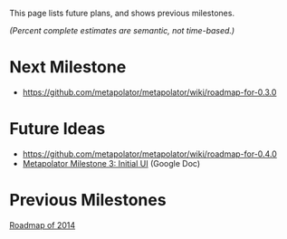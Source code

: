 This page lists future plans, and shows previous milestones. 

_(Percent complete estimates are semantic, not time-based.)_

# Next Milestone

* https://github.com/metapolator/metapolator/wiki/roadmap-for-0.3.0

# Future Ideas

* https://github.com/metapolator/metapolator/wiki/roadmap-for-0.4.0
* [Metapolator Milestone 3: Initial UI](https://docs.google.com/document/d/1VJb19SPiW9N_hrC_xzNe9rGzRSJ2lwNgrG2U7BnuBgw/edit) (Google Doc)

# Previous Milestones

[Roadmap of 2014](roadmap-2014)